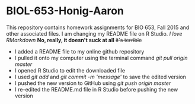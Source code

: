 # BIOL-653-Honig-Aaron
This repository contains homework assignments for BIO 653, Fall 2015 and other associated files.
I am changing my README file on R Studio. 
*I love RMarkdown*
**No, really, it doesn't suck at all**
~~it's terrible~~

* I added a README file to my online github repository
* I pulled it onto my computer using the terminal command _git pull origin master_
* I opened R Studio to edit the downloaded file
* I used _git add_ and _git commit -m 'message'_ to save the edited version
* I pushed the new version to GitHub using _git push origin master_
* I re-edited the README.md file in R Studio before pushing the new version

